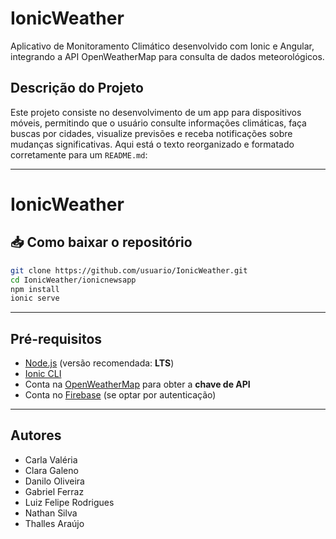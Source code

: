 # IonicWeather

Aplicativo de Monitoramento Climático desenvolvido com Ionic e Angular, integrando a API OpenWeatherMap para consulta de dados meteorológicos.

## Descrição do Projeto

Este projeto consiste no desenvolvimento de um app para dispositivos móveis, permitindo que o usuário consulte informações climáticas, faça buscas por cidades, visualize previsões e receba notificações sobre mudanças significativas.
Aqui está o texto reorganizado e formatado corretamente para um `README.md`:

---

# IonicWeather

## 📥 Como baixar o repositório

```bash
git clone https://github.com/usuario/IonicWeather.git
cd IonicWeather/ionicnewsapp
npm install
ionic serve
```

---

## Pré-requisitos

* [Node.js](https://nodejs.org/) (versão recomendada: **LTS**)
* [Ionic CLI](https://ionicframework.com/docs/cli)
* Conta na [OpenWeatherMap](https://openweathermap.org/api) para obter a **chave de API**
* Conta no [Firebase](https://firebase.google.com/) (se optar por autenticação)

---

## Autores

* Carla Valéria
* Clara Galeno
* Danilo Oliveira
* Gabriel Ferraz
* Luiz Felipe Rodrigues
* Nathan Silva
* Thalles Araújo
